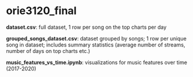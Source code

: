 # orie3120_final

__dataset.csv__: full dataset, 1 row per song on the top charts per day

__grouped_songs_dataset.csv__: dataset grouped by songs; 1 row per unique song in dataset; includes summary statistics (average number of streams, number of days on top charts etc.)

__music_features_vs_time.ipynb__: visualizations for music features over time (2017-2020)
